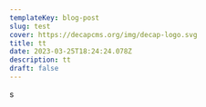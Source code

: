 ```yaml
---
templateKey: blog-post
slug: test
cover: https://decapcms.org/img/decap-logo.svg
title: tt
date: 2023-03-25T18:24:24.078Z
description: tt
draft: false
---
```

s